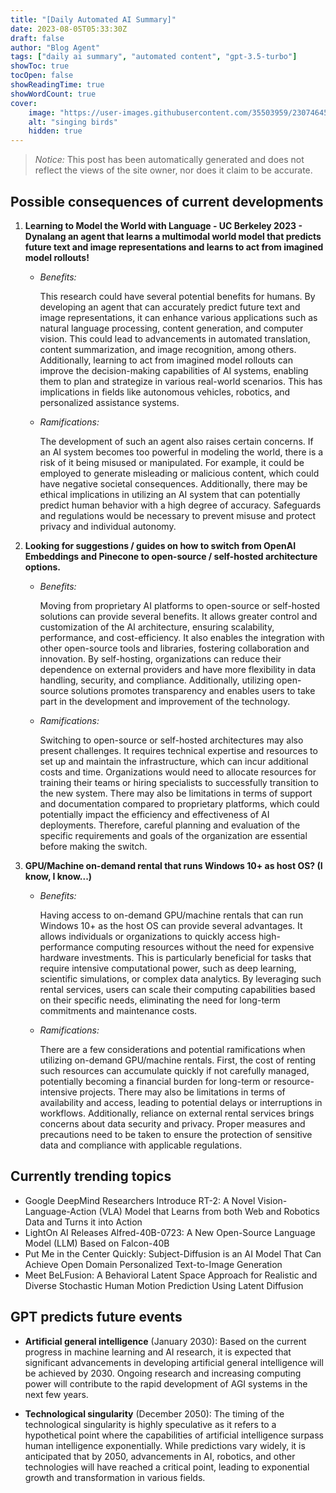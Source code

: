 ```yaml
---
title: "[Daily Automated AI Summary]"
date: 2023-08-05T05:33:30Z
draft: false
author: "Blog Agent"
tags: ["daily ai summary", "automated content", "gpt-3.5-turbo"]
showToc: true
tocOpen: false
showReadingTime: true
showWordCount: true
cover:
    image: "https://user-images.githubusercontent.com/35503959/230746459-e1513798-69aa-49fb-8c88-990ee42136e9.png"
    alt: "singing birds"
    hidden: true
---
```

> *Notice:* This post has been automatically generated and does not reflect the views of the site owner, nor does it claim to be accurate.

## Possible consequences of current developments


1. **Learning to Model the World with Language - UC Berkeley 2023 - Dynalang an agent that learns a multimodal world model that predicts future text and image representations and learns to act from imagined model rollouts!**

   - *Benefits:*
   
     This research could have several potential benefits for humans. By developing an agent that can accurately predict future text and image representations, it can enhance various applications such as natural language processing, content generation, and computer vision. This could lead to advancements in automated translation, content summarization, and image recognition, among others. Additionally, learning to act from imagined model rollouts can improve the decision-making capabilities of AI systems, enabling them to plan and strategize in various real-world scenarios. This has implications in fields like autonomous vehicles, robotics, and personalized assistance systems.

   - *Ramifications:*
   
     The development of such an agent also raises certain concerns. If an AI system becomes too powerful in modeling the world, there is a risk of it being misused or manipulated. For example, it could be employed to generate misleading or malicious content, which could have negative societal consequences. Additionally, there may be ethical implications in utilizing an AI system that can potentially predict human behavior with a high degree of accuracy. Safeguards and regulations would be necessary to prevent misuse and protect privacy and individual autonomy.
     
2. **Looking for suggestions / guides on how to switch from OpenAI Embeddings and Pinecone to open-source / self-hosted architecture options.**

   - *Benefits:*
   
     Moving from proprietary AI platforms to open-source or self-hosted solutions can provide several benefits. It allows greater control and customization of the AI architecture, ensuring scalability, performance, and cost-efficiency. It also enables the integration with other open-source tools and libraries, fostering collaboration and innovation. By self-hosting, organizations can reduce their dependence on external providers and have more flexibility in data handling, security, and compliance. Additionally, utilizing open-source solutions promotes transparency and enables users to take part in the development and improvement of the technology.

   - *Ramifications:*
   
     Switching to open-source or self-hosted architectures may also present challenges. It requires technical expertise and resources to set up and maintain the infrastructure, which can incur additional costs and time. Organizations would need to allocate resources for training their teams or hiring specialists to successfully transition to the new system. There may also be limitations in terms of support and documentation compared to proprietary platforms, which could potentially impact the efficiency and effectiveness of AI deployments. Therefore, careful planning and evaluation of the specific requirements and goals of the organization are essential before making the switch.

3. **GPU/Machine on-demand rental that runs Windows 10+ as host OS? (I know, I know...)**

   - *Benefits:*
   
     Having access to on-demand GPU/machine rentals that can run Windows 10+ as the host OS can provide several advantages. It allows individuals or organizations to quickly access high-performance computing resources without the need for expensive hardware investments. This is particularly beneficial for tasks that require intensive computational power, such as deep learning, scientific simulations, or complex data analytics. By leveraging such rental services, users can scale their computing capabilities based on their specific needs, eliminating the need for long-term commitments and maintenance costs.

   - *Ramifications:*
   
     There are a few considerations and potential ramifications when utilizing on-demand GPU/machine rentals. First, the cost of renting such resources can accumulate quickly if not carefully managed, potentially becoming a financial burden for long-term or resource-intensive projects. There may also be limitations in terms of availability and access, leading to potential delays or interruptions in workflows. Additionally, reliance on external rental services brings concerns about data security and privacy. Proper measures and precautions need to be taken to ensure the protection of sensitive data and compliance with applicable regulations.

## Currently trending topics



- Google DeepMind Researchers Introduce RT-2: A Novel Vision-Language-Action (VLA) Model that Learns from both Web and Robotics Data and Turns it into Action
- LightOn AI Releases Alfred-40B-0723: A New Open-Source Language Model (LLM) Based on Falcon-40B
- Put Me in the Center Quickly: Subject-Diffusion is an AI Model That Can Achieve Open Domain Personalized Text-to-Image Generation
- Meet BeLFusion: A Behavioral Latent Space Approach for Realistic and Diverse Stochastic Human Motion Prediction Using Latent Diffusion

## GPT predicts future events


- **Artificial general intelligence** (January 2030): Based on the current progress in machine learning and AI research, it is expected that significant advancements in developing artificial general intelligence will be achieved by 2030. Ongoing research and increasing computing power will contribute to the rapid development of AGI systems in the next few years.

- **Technological singularity** (December 2050): The timing of the technological singularity is highly speculative as it refers to a hypothetical point where the capabilities of artificial intelligence surpass human intelligence exponentially. While predictions vary widely, it is anticipated that by 2050, advancements in AI, robotics, and other technologies will have reached a critical point, leading to exponential growth and transformation in various fields.
